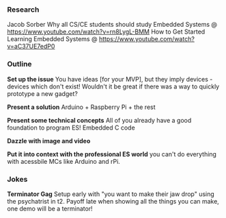 ### Research

Jacob Sorber
  Why all CS/CE students should study Embedded Systems @ https://www.youtube.com/watch?v=rn8LygL-BMM
  How to Get Started Learning Embedded Systems @ https://www.youtube.com/watch?v=aC37UE7edP0

### Outline

**Set up the issue** You have ideas [for your MVP], but they imply devices - devices which don't exist! Wouldn't it be great if there was a way to quickly prototype a new gadget?

**Present a solution** Arduino + Raspberry Pi + the rest

**Present some technical concepts** All of you already have a good foundation to program ES! Embedded C code

**Dazzle with image and video** 

**Put it into context with the professional ES world** you can't do everything with acessbile MCs like Arduino and rPi.

### Jokes

**Terminator Gag** Setup early with "you want to make their jaw drop" using the psychatrist in t2. Payoff late when showing all the things you can make, one demo will be a terminator!




